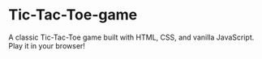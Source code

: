 # Tic-Tac-Toe-game
A classic Tic-Tac-Toe game built with HTML, CSS, and vanilla JavaScript. Play it in your browser!
